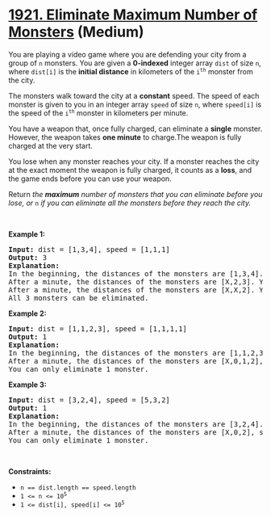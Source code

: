 # [1921. Eliminate Maximum Number of Monsters][link] (Medium)

[link]: https://leetcode.com/problems/eliminate-maximum-number-of-monsters/

<p>You are playing a video game where you are defending your city from a group of <code>n</code>
monsters. You are given a <strong>0-indexed</strong> integer array <code>dist</code> of size
<code>n</code>, where <code>dist[i]</code> is the <strong>initial distance</strong> in kilometers of
the <code>i<sup>th</sup></code> monster from the city.</p>

<p>The monsters walk toward the city at a <strong>constant</strong> speed. The speed of each monster
is given to you in an integer array <code>speed</code> of size <code>n</code>, where
<code>speed[i]</code> is the speed of the <code>i<sup>th</sup></code> monster in kilometers per
minute.</p>

<p>You have a weapon that, once fully charged, can eliminate a <strong>single</strong> monster.
However, the weapon takes <strong>one minute</strong> to charge.The weapon is fully charged at the
very start.</p>

<p>You lose when any monster reaches your city. If a monster reaches the city at the exact moment
the weapon is fully charged, it counts as a <strong>loss</strong>, and the game ends before you can
use your weapon.</p>

<p>Return <em>the <strong>maximum</strong> number of monsters that you can eliminate before you
lose, or </em><code>n</code><em> if you can eliminate all the monsters before they reach the
city.</em></p>

<p>&nbsp;</p>
<p><strong class="example">Example 1:</strong></p>

<pre>
<strong>Input:</strong> dist = [1,3,4], speed = [1,1,1]
<strong>Output:</strong> 3
<strong>Explanation:</strong>
In the beginning, the distances of the monsters are [1,3,4]. You eliminate the first monster.
After a minute, the distances of the monsters are [X,2,3]. You eliminate the second monster.
After a minute, the distances of the monsters are [X,X,2]. You eliminate the thrid monster.
All 3 monsters can be eliminated.</pre>

<p><strong class="example">Example 2:</strong></p>

<pre>
<strong>Input:</strong> dist = [1,1,2,3], speed = [1,1,1,1]
<strong>Output:</strong> 1
<strong>Explanation:</strong>
In the beginning, the distances of the monsters are [1,1,2,3]. You eliminate the first monster.
After a minute, the distances of the monsters are [X,0,1,2], so you lose.
You can only eliminate 1 monster.
</pre>

<p><strong class="example">Example 3:</strong></p>

<pre>
<strong>Input:</strong> dist = [3,2,4], speed = [5,3,2]
<strong>Output:</strong> 1
<strong>Explanation:</strong>
In the beginning, the distances of the monsters are [3,2,4]. You eliminate the first monster.
After a minute, the distances of the monsters are [X,0,2], so you lose.
You can only eliminate 1 monster.
</pre>

<p>&nbsp;</p>
<p><strong>Constraints:</strong></p>

<ul>
	<li><code>n == dist.length == speed.length</code></li>
	<li><code>1 &lt;= n &lt;= 10<sup>5</sup></code></li>
	<li><code>1 &lt;= dist[i], speed[i] &lt;= 10<sup>5</sup></code></li>
</ul>

